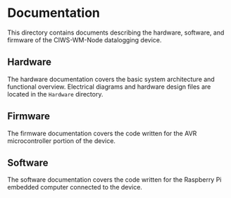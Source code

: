 # Documentation
This directory contains documents describing the hardware, software, and firmware of the CIWS-WM-Node datalogging device.
## Hardware
The hardware documentation covers the basic system architecture and functional overview. Electrical diagrams and hardware design files are located in the `Hardware` directory.
## Firmware
The firmware documentation covers the code written for the AVR microcontroller portion of the device.
## Software
The software documentation covers the code written for the Raspberry Pi embedded computer connected to the device.